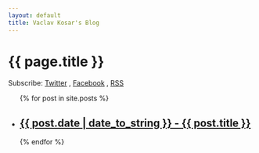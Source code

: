 ```yaml
---
layout: default
title: Vaclav Kosar's Blog
---
```

<h1>{{ page.title }}</h1>
      <div class="subscribe-page">
        Subscribe:
        <a href="httfsaps://twitter.com/intent/follow?screen_name=vackosar" rel="nofollow" target="_blank" title="Follow on Twitter">Twitter</a>
        , <a href="https://www.facebook.com/vackosar" rel="nofollow" target="_blank" title="Follow on Facebook">Facebook</a>
        , <a href="https://vackosar.github.io/feed.xml" rel="nofollow" target="_blank" title="Follow on RSS">RSS</a>
        <!--, <a href="https://plus.google.com/share?url={{ site.url }}{{ post.url }}" rel="nofollow" target="_blank" title="Share on Google+">Google+</a>-->
        <!--, <a href="https://www.linkedin.com/shareArticle?url={{ site.url }}{{ post.url }}" rel="nofollow" target="_blank" title="Share on LinkedIn">LinkedIn</a>-->
        <!--, <a href="http://www.reddit.com/submit?url={{ site.url }}{{ post.url }}" rel="nofollow" target="_blank" title="Share on Reddit">Reddit</a>-->
        <!--.-->
      </div>
<ul class="posts">
  {% for post in site.posts %}
    <li>
      <a href="{{ post.url }}" title="{{ post.title }}"><h2>{{ post.date | date_to_string }} - {{ post.title }}</h2></a>
    </li>
  {% endfor %}
</ul>